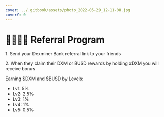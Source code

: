 ```yaml
---
cover: ../.gitbook/assets/photo_2022-05-29_12-11-08.jpg
coverY: 0
---
```


# 👨👩👧👦 Referral Program

1\. Send your Dexminer Bank referral link to your friends

2\. When they claim their DXM or BUSD rewards by holding xDXM you will receive bonus

Earning $DXM and $BUSD by Levels:

* Lv1: 5%&#x20;
* Lv2: 2.5%&#x20;
* Lv3: 1%&#x20;
* Lv4: 1%&#x20;
* Lv5: 0.5%
